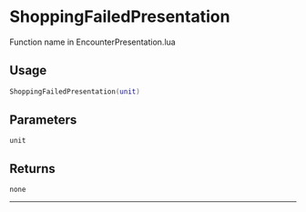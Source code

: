 # ShoppingFailedPresentation
Function name in EncounterPresentation.lua
## Usage
```lua
ShoppingFailedPresentation(unit)
```
## Parameters
`unit`
## Returns
`none`

---